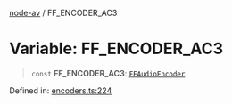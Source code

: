 [node-av](../globals.md) / FF\_ENCODER\_AC3

# Variable: FF\_ENCODER\_AC3

> `const` **FF\_ENCODER\_AC3**: [`FFAudioEncoder`](../type-aliases/FFAudioEncoder.md)

Defined in: [encoders.ts:224](https://github.com/seydx/av/blob/f8631fc881b394300b1479f511d55cf1c370a87f/src/constants/encoders.ts#L224)
